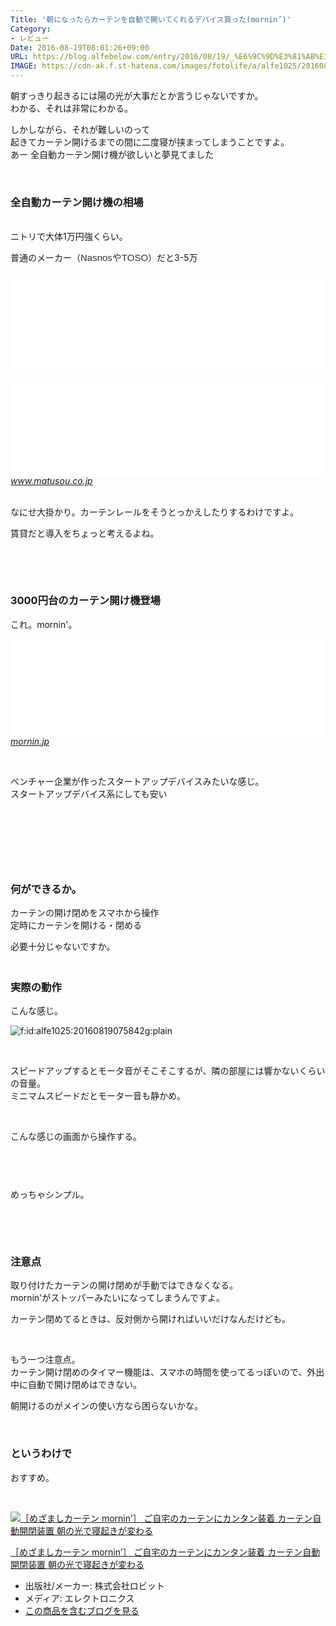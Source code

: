 ```yaml
---
Title: '朝になったらカーテンを自動で開いてくれるデバイス買った(mornin’)'
Category:
- レビュー
Date: 2016-08-19T08:01:26+09:00
URL: https://blog.alfebelow.com/entry/2016/08/19/_%E6%9C%9D%E3%81%AB%E3%81%AA%E3%81%A3%E3%81%9F%E3%82%89%E3%82%AB%E3%83%BC%E3%83%86%E3%83%B3%E3%82%92%E8%87%AA%E5%8B%95%E3%81%A7%E9%96%8B%E3%81%84%E3%81%A6%E3%81%8F%E3%82%8C%E3%82%8B%E3%83%87%E3%83%90%E3%82%A4
IMAGE: https://cdn-ak.f.st-hatena.com/images/fotolife/a/alfe1025/20160819/20160819075842.gif
---
```


<p>朝すっきり起きるには陽の光が大事だとか言うじゃないですか。<br />わかる、それは非常にわかる。</p>
<p>しかしながら、それが難しいのって<br />起きてカーテン開けるまでの間に二度寝が挟まってしまうことですよ。<br />あー 全自動カーテン開け機が欲しいと夢見てました</p>
<p> </p>

### 全自動カーテン開け機の相場

<p><br />ニトリで大体1万円強くらい。</p>
<p>普通のメーカー（<span style="color: #333333; font-family: メイリオ, Meiryo, Osaka, sans-serif; font-size: 15px; font-style: normal; font-variant-ligatures: normal; font-variant-caps: normal; font-weight: normal; letter-spacing: normal; line-height: 21px; orphans: 2; text-align: left; text-indent: 0px; text-transform: none; white-space: normal; widows: 2; word-spacing: 0px; -webkit-text-stroke-width: 0px; display: inline !important; float: none;">NasnosやTOSO</span>）だと3-5万</p>
<p><iframe class="embed-card embed-webcard" style="display: block; width: 100%; height: 155px; max-width: 500px; margin: auto;" title="電動カーテンレール特集" src="//hatenablog-parts.com/embed?url=https%3A%2F%2Fwww.nitori-net.jp%2Fstore%2Fja%2Fec%2F%25E9%259B%25BB%25E5%258B%2595%25E3%2582%25AB%25E3%2583%25BC%25E3%2583%2586%25E3%2583%25B3%25E3%2583%25AC%25E3%2583%25BC%25E3%2583%25AB%25E7%2589%25B9%25E9%259B%2586" frameborder="0" scrolling="no"></iframe></p>
<p><iframe class="embed-card embed-webcard" style="display: block; width: 100%; height: 155px; max-width: 500px; margin: auto;" title="電動・紐引きレール｜カーテンレールの激安通販【松装】" src="//hatenablog-parts.com/embed?url=http%3A%2F%2Fwww.matusou.co.jp%2Fcurtainrail%2Felectric.html" frameborder="0" scrolling="no"></iframe><cite class="hatena-citation"><a href="http://www.matusou.co.jp/curtainrail/electric.html">www.matusou.co.jp</a></cite></p>
<p><br />なにせ大掛かり。カーテンレールをそうとっかえしたりするわけですよ。</p>
<p>賃貸だと導入をちょっと考えるよね。</p>
<p> </p>
<p> </p>

### 3000円台のカーテン開け機登場

<p>これ。mornin'。</p>
<p><iframe class="embed-card embed-webcard" style="display: block; width: 100%; height: 155px; max-width: 500px; margin: auto;" title="めざましカーテン mornin'" src="//hatenablog-parts.com/embed?url=http%3A%2F%2Fmornin.jp%2F" frameborder="0" scrolling="no"></iframe><cite class="hatena-citation"><a href="http://mornin.jp/">mornin.jp</a></cite></p>
<p> </p>
<p>ベンチャー企業が作ったスタートアップデバイスみたいな感じ。<br />スタートアップデバイス系にしても安い</p>
<p> </p>
<p><img class="magnifiable" src="https://lh3.googleusercontent.com/-7SDBlde3uQc/V7WIq4lNG4I/AAAAAAAAUas/Nk4Mb0A-12YFTdiBtpmppG3oDdKStON-wCKgB/s1024/DSC01197.JPG" alt="" /></p>
<p> </p>
<p> </p>

### 何ができるか。

<p>カーテンの開け閉めをスマホから操作<br />定時にカーテンを開ける・閉める</p>
<p>必要十分じゃないですか。</p>

### <br />実際の動作

<p>こんな感じ。</p>
<p><img class="hatena-fotolife" title="f:id:alfe1025:20160819075842g:plain" src="https://cdn-ak.f.st-hatena.com/images/fotolife/a/alfe1025/20160819/20160819075842.gif" alt="f:id:alfe1025:20160819075842g:plain" /></p>
<p> </p>
<p>スピードアップするとモータ音がそこそこするが、隣の部屋には響かないくらいの音量。<br />ミニマムスピードだとモーター音も静かめ。</p>
<p> </p>
<p>こんな感じの画面から操作する。</p>
<p><img class="magnifiable" src="https://cdn-ak.f.st-hatena.com/images/fotolife/a/alfe1025/20010426/20010426082150.png" alt="" /></p>
<p><img class="magnifiable" src="https://cdn-ak.f.st-hatena.com/images/fotolife/a/alfe1025/20010426/20010426082200.png" alt="" /></p>
<p> </p>
<p>めっちゃシンプル。</p>
<p> </p>
<p> </p>

### 注意点

<p>取り付けたカーテンの開け閉めが手動ではできなくなる。<br />mornin'がストッパーみたいになってしまうんですよ。</p>
<p>カーテン閉めてるときは、反対側から開ければいいだけなんだけども。</p>
<p> </p>
<p>もう一つ注意点。<br />カーテン開け閉めのタイマー機能は、スマホの時間を使ってるっぽいので、外出中に自動で開け閉めはできない。</p>
<p>朝開けるのがメインの使い方なら困らないかな。</p>
<p> </p>

### というわけで

<p>おすすめ。</p>
<p> </p>
<div class="freezed">
<div class="hatena-asin-detail"><a href="http://www.amazon.co.jp/exec/obidos/ASIN/B01ERLNK72/ab1025-22/"><img class="hatena-asin-detail-image" title="［めざましカーテン mornin’］ ご自宅のカーテンにカンタン装着 カーテン自動開閉装置 朝の光で寝起きが変わる" src="http://ecx.images-amazon.com/images/I/31SgVUj6DYL._SL160_.jpg" alt="［めざましカーテン mornin’］ ご自宅のカーテンにカンタン装着 カーテン自動開閉装置 朝の光で寝起きが変わる" /></a>
<div class="hatena-asin-detail-info">
<p class="hatena-asin-detail-title"><a href="http://www.amazon.co.jp/exec/obidos/ASIN/B01ERLNK72/ab1025-22/">［めざましカーテン mornin’］ ご自宅のカーテンにカンタン装着 カーテン自動開閉装置 朝の光で寝起きが変わる</a></p>
<ul>
<li><span class="hatena-asin-detail-label">出版社/メーカー:</span> 株式会社ロビット</li>
<li><span class="hatena-asin-detail-label">メディア:</span> エレクトロニクス</li>
<li><a href="http://d.hatena.ne.jp/asin/B01ERLNK72/ab1025-22" target="_blank">この商品を含むブログを見る</a></li>
</ul>
</div>
<div class="hatena-asin-detail-foot"> </div>
</div>
</div>
<p> </p>
